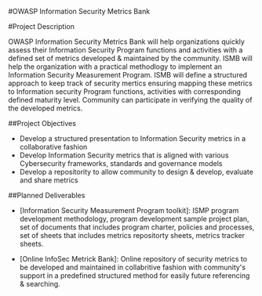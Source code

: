 #OWASP Information Security Metrics Bank

#Project Description

OWASP Information Security Metrics Bank will help organizations quickly assess their Information Security Program functions and activities with a defined set of metrics developed & maintained by the community. ISMB will help the organization with a practical methodlogy to implement an Information Security Measurement Program. ISMB will define a structured approach to keep track of security mertics ensuring mapping these metrics to Information security Program functions, activities with corresponding defined maturity level. Community can participate in verifying the quality of the developed metrics.

##Project Objectives

- Develop a structured presentation to Information Security metrics in a collaborative fashion
- Develop Information Security metrics that is aligned with various Cybersecurity frameworks, standards and governance models
- Develop a repositority to allow community to design & develop, evaluate and share metrics

##Planned Deliverables

- [Information Security Measurement Program toolkit]: ISMP program development methodology, program development sample project plan, set of documents that includes program charter, policies and processes, set of sheets that includes metrics repositorty sheets, metrics tracker sheets.

- [Online InfoSec Metrick Bank]: Online repository of security metrics to be developed and maintained in collabritive fashion with community's support in a predefined structured method for easily future referencing & searching.


